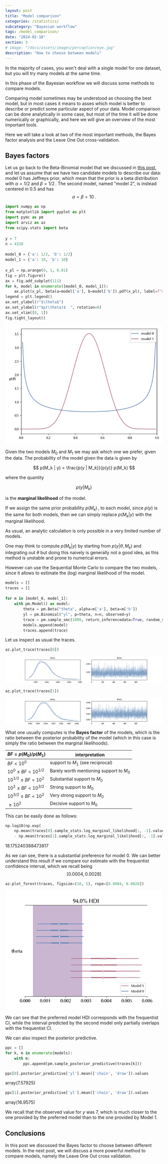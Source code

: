 ```yaml
---
layout: post
title: "Model comparison"
categories: /statistics/
subcategory: "Bayesian workflow"
tags: /model_comparison/
date: "2024-02-18"
section: 3
# image: "/docs/assets/images/perception/eye.jpg"
description: "How to choose between models"
---
```


In the majority of cases, you won't deal with a single model
for one dataset, but you will try many models
at the same time.

In this phase of the Bayesian workflow
we will discuss some methods to compare
models.

Comparing model sometimes may be understood as choosing the best model, but in most cases it means to asses which model is better to describe or predict some particular aspect of your data.
Model comparison can be done analytically in some case, but most of the time it will be done numerically or graphically, and here we will give an overview of the most important tools.

Here we will take a look at two of the most important
methods, the Bayes factor analysis and the
Leave One Out cross-validation.

## Bayes factors

Let us go back to the Beta-Binomial model
that we discussed in [this post](/betabin),
and let us assume that we have two candidate models to describe our data:
model 0 has Jeffreys prior, which mean that the prior
is a beta distribution with $\alpha=1/2$ and $\beta=1/2\,.$
The second model, named "model 2", is instead centered in $0.5$ and has
$$\alpha = \beta = 10\,.$$

```python
import numpy as np
from matplotlib import pyplot as plt
import pymc as pm
import arviz as az
from scipy.stats import beta

y = 7
n = 4320

model_0 = {'a': 1/2, 'b': 1/2}
model_1 = {'a': 10, 'b': 10}

x_pl = np.arange(0, 1, 0.01)
fig = plt.figure()
ax = fig.add_subplot(111)
for k, model in enumerate([model_0, model_1]):
    ax.plot(x_pl, beta(a=model['a'], b=model['b']).pdf(x_pl), label=f"model {k}")
legend = plt.legend()
ax.set_ylabel(r"$\theta$")
ax.set_ylabel(r"$p(\theta)$  ", rotation=0)
ax.set_xlim([0, 1])
fig.tight_layout()
```

![The priors used in this post](/docs/assets/images/statistics/model_averaging/priors.webp)

Given the two models $M_0$ and $M_1$ we may ask which one we prefer, given the data. The probability of the model given the data is given by

$$ p(M_k | y) = \frac{p(y | M_k)}{p(y)} p(M_k) $$

where the quantity 

$$p(y | M_k)$$

is the **marginal likelihood** of the model.

If we assign the same prior probability $p(M_k)\,,$
to each model,
since $p(y)$ is the same for both models,
then we can simply replace $p(M_k | y)$ with the
marginal likelihood.

As usual, an analytic calculation is only possible in a very limited number of models.

One may think to compute $p(M_k| y)$ by starting from $p(y | \theta, M_k)$ and integrating out $\theta$ but doing this naively is generally not a good idea, as
this method is unstable and prone to numerical errors.

However can use the Sequential Monte Carlo to compare the two models, since it allows to estimate the (log) marginal likelihood of the model.

```python
models = []
traces = []

for m in [model_0, model_1]:
    with pm.Model() as model:
        theta = pm.Beta("theta", alpha=m['a'], beta=m['b'])
        yl = pm.Binomial("yl", p=theta, n=n, observed=y)
        trace = pm.sample_smc(1000, return_inferencedata=True, random_seed=np.random.default_rng(42))
        models.append(model)
        traces.append(trace)
```

Let us inspect as usual the traces.

```python
az.plot_trace(traces[0])
```
![The trace for model 0](/docs/assets/images/statistics/model_averaging/trace_0.webp)

```python
az.plot_trace(traces[1])
```
![The trace for model 1](/docs/assets/images/statistics/model_averaging/trace_1.webp)

What one usually computes is the **Bayes factor** of the models, which is the ratio between the posterior probability of the model (which in this case is simply the
ratio between the marginal likelihoods).

| $BF = p(M_0)/p(M_1)$ | interpretation |
|-----------------|---------------|
| $BF<10^{0}$ | support to $M_1$ (see reciprocal) |
| $10^{0}\leq BF<10^{1/2}$ | Barely worth mentioning support to $M_0$ |
| $10^{1/2}\leq BF<10^2$ | Substantial support to $M_0$ |
| $10^{2} \leq BF<10^{3/2}$ | Strong support to $M_0$|
| $10^{3/2} \leq BF<10^2$ | Very strong support to $M_0$|
| $\geq 10^2$ | Decisive support to $M_0$|

This can be easily done as follows:

```python
np.log10(np.exp(
    np.mean(traces[0].sample_stats.log_marginal_likelihood[:, -1].values)
    - np.mean(traces[1].sample_stats.log_marginal_likelihood[:, -1].values)))
```

<div class='code'>
18.175240388473817
</div>

As we can see, there is a substantial preference
for model 0.
We can better understand this result if we compare our estimate with the
frequentist confidence interval,
which we recall being $$[0.0004, 0.0028]$$

```python
az.plot_forest(traces, figsize=(10, 5), rope=[0.0004, 0.0028])
```


![The forest plot of the two models](/docs/assets/images/statistics/model_averaging/forest.webp)

We can see that the preferred model HDI corresponds
with the frequentist CI, while the interval 
predicted by the second model only partially
overlaps with the frequentist CI.

We can also inspect the posterior predictive.

```python
ppc = []
for k, m in enumerate(models):
    with m:
        ppc.append(pm.sample_posterior_predictive(traces[k]))
```

```python
ppc[0].posterior_predictive['yl'].mean(['chain', 'draw']).values
```
<div class='code'>
array(7.57925)
</div>

```python
ppc[1].posterior_predictive['yl'].mean(['chain', 'draw']).values
```
<div class='code'>
array(16.9575)
</div>

We recall that the observed value for $y$ was 7,
which is much closer to the one provided by the preferred
model than to the one provided by Model 1.

## Conclusions

In this post we discussed the Bayes factor to choose between different models.
In the next post, we will discuss a more powerful method to compare models,
namely the Leave One Out cross validation.